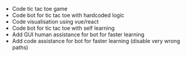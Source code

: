 * Code tic tac toe game
* Code bot for tic tac toe with hardcoded logic
* Code visualisation using vue/react
* Code bot for tic tac toe with self learning
* Add GUI human assistance for bot for faster learning
* Add code assistance for bot for faster learning (disable very wrong paths)